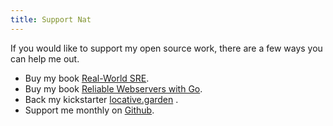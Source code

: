 ```yaml
---
title: Support Nat
---
```


If you would like to support my open source work, there are a few ways
you can help me out.

-   Buy my book [Real-World SRE](https://realworldsre.com/).
-   Buy my book [Reliable Webservers with
    Go](https://www.newline.co/courses/reliable-webservers-with-go/).
-   Back my kickstarter [locative.garden](http://kck.st/3Ft2AHf) .
-   Support me monthly on [Github](https://github.com/sponsors/icco).
